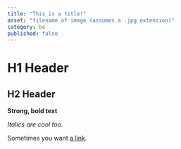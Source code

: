 ```yaml
---
title: "This is a title!"
asset: "filename of image (assumes a .jpg extension)" 
category: be
published: false
---
```


# H1 Header

## H2 Header

**Strong, bold text**

_Italics are cool too._

Sometimes you want [a link](http://google.com).

